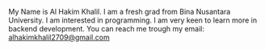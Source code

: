My Name is Al Hakim Khalil. I am a fresh grad from Bina Nusantara University.
I am interested in programming. I am very keen to learn more in backend development.
You can reach me trough my email: alhakimkhalil2709@gmail.com
